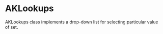 AKLookups
=========

AKLookups class implements a drop-down list for selecting particular value of set.
